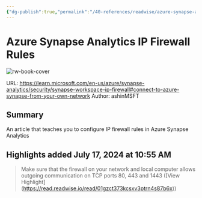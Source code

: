 ```yaml
---
{"dg-publish":true,"permalink":"/40-references/readwise/azure-synapse-analytics-ip-firewall-rules/","tags":["rw/articles"]}
---
```


# Azure Synapse Analytics IP Firewall Rules

![rw-book-cover](https://learn.microsoft.com/en-us/media/logos/logo-ms-social.png)
  
URL: https://learn.microsoft.com/en-us/azure/synapse-analytics/security/synapse-workspace-ip-firewall#connect-to-azure-synapse-from-your-own-network
Author: ashinMSFT

## Summary

An article that teaches you to configure IP firewall rules in Azure Synapse Analytics

## Highlights added July 17, 2024 at 10:55 AM
>Make sure that the firewall on your network and local computer allows outgoing communication on TCP ports 80, 443 and 1443 ([View Highlight] (https://read.readwise.io/read/01gzct373kcsxv3ptrn4s87b6x))


